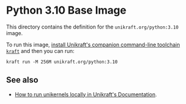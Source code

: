 # Python 3.10 Base Image

This directory contains the definition for the `unikraft.org/python:3.10` image.

To run this image, [install Unikraft's companion command-line toolchain `kraft`](https://unikraft.org/docs/cli) and then you can run:

```
kraft run -M 256M unikraft.org/python:3.10
```

## See also

- [How to run unikernels locally in Unikraft's Documentation](https://unikraft.org/docs/cli/running).
